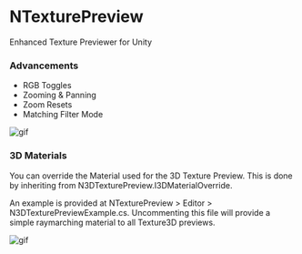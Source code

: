 # NTexturePreview
Enhanced Texture Previewer for Unity

### Advancements

- RGB Toggles
- Zooming & Panning
- Zoom Resets
- Matching Filter Mode

![gif](http://vertx.xyz/wp-content/uploads/2018/04/2dTexturePreview.gif)

### 3D Materials

You can override the Material used for the 3D Texture Preview. This is done by inheriting from N3DTexturePreview.I3DMaterialOverride.

An example is provided at NTexturePreview > Editor > N3DTexturePreviewExample.cs. Uncommenting this file will provide a simple raymarching material to all Texture3D previews.

![gif](http://vertx.xyz/wp-content/uploads/2018/04/3dTexturePreview.gif)